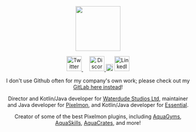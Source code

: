 <div id="header" align="center">
  <a href="https://waterdu.de">
    <img src="https://files.waterdu.de/2023/01/16/waterdude_circle_2.png" width="120"/>
  </a>
</div>

<p>

<div id="badges" align="center">
  <a href="https://twitter.com/WaterdudeDev">
    <img src="https://files.waterdu.de/2023/01/16/twitter.png" height="40" alt="Twitter"/>
  </a>
  <img src="https://files.waterdu.de/2023/01/16/empty.png" width="13" />
  <a href="https://discord.com/invite/Ff3bEwb">
    <img src="https://files.waterdu.de/2023/01/16/discord2.png" height="40" alt="Discord"/>
  </a>
  <img src="https://files.waterdu.de/2023/01/16/empty.png" width="19" />
  <a href="https://www.linkedin.com/company/34950640">
    <img src="https://files.waterdu.de/2023/01/16/linkedin2.png" height="40" alt="LinkedIn"/>
  </a>
</div>

<p><p><p align="center">
I don't use Github often for my company's own work; please check out my <a href="https://gitlab.com/atlantis-development">GitLab here instead</a>!
</p>
<p>
<p align="center">
Director and Kotlin/Java developer for <a href="https://waterdu.de/>Waterdude Studios Ltd">Waterdude Studios Ltd</a>, maintainer and Java developer for <a href="https://pixelmonmod.com/">Pixelmon</a>, and Kotlin/Java developer for <a href="https://essential.gg/">Essential</a>.
</p>
<p>
<p align="center">
Creator of some of the best Pixelmon plugins, including <a href="https://gitlab.com/atlantis-development/aquagyms/">AquaGyms</a>, <a href="https://gitlab.com/atlantis-development/aquaskills/">AquaSkills</a>, <a href="https://gitlab.com/atlantis-development/aquacrates/">AquaCrates</a>, and more!
</p>

<!--
**Waterdude/Waterdude** is a ✨ _special_ ✨ repository because its `README.md` (this file) appears on your GitHub profile.

Here are some ideas to get you started:

- 🔭 I’m currently working on ...
- 🌱 I’m currently learning ...
- 👯 I’m looking to collaborate on ...
- 🤔 I’m looking for help with ...
- 💬 Ask me about ...
- 📫 How to reach me: ...
- 😄 Pronouns: ...
- ⚡ Fun fact: ...
-->
